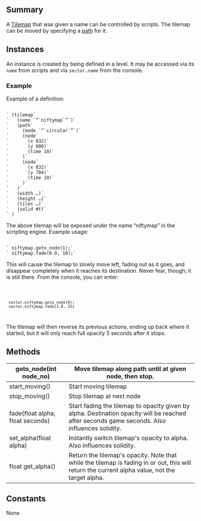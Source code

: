 Summary
-------

A [Tilemap](Tilemap "wikilink") that was given a name can be controlled by scripts. The tilemap can be moved by specifying a [path](ScriptingPath "wikilink") for it.

Instances
---------

An instance is created by being defined in a level. It may be accessed via its `name` from scripts and via <code>sector.<var>name</var></code> from the console.

### Example

Example of a definition:

<code>
` (tilemap`
`   (name `“`niftymap`”`)`
`   (path`
`     (mode `“`circular`”`)`
`     (node`
`       (x 832)`
`       (y 800)`
`       (time 10)`
`     )`
`     (node`
`       (x 832)`
`       (y 704)`
`       (time 10)`
`     )`
`   )`
`   (width …)`
`   (height …)`
`   (tiles …)`
`   (solid #t)`
` ) `
</code>

The above tilemap will be exposed under the name “niftymap” in the scripting engine. Example usage:

<code>
` niftymap.goto_node(1);`
` niftymap.fade(0.0, 10);`
</code>

This will cause the tilemap to slowly move left, fading out as it goes, and disappear completely when it reaches its destination. Never fear, though; it is still there. From the console, you can enter:

<code>

` sector.niftymap.goto_node(0);`
` sector.niftymap.fade(1.0, 15)`

</code> The tilemap will then reverse its previous actions, ending up back where it started, but it will only reach full opacity 5 seconds after it stops.

Methods
-------

| goto\_node(int node\_no)         | Move tilemap along path until at given node, then stop.                                                                                        |
|----------------------------------|------------------------------------------------------------------------------------------------------------------------------------------------|
| start\_moving()                  | Start moving tilemap                                                                                                                           |
| stop\_moving()                   | Stop tilemap at next node                                                                                                                      |
| fade(float alpha, float seconds) | Start fading the tilemap to opacity given by alpha. Destination opacity will be reached after seconds game seconds. Also influences solidity.  |
| set\_alpha(float alpha)          | Instantly switch tilemap's opacity to alpha. Also influences solidity.                                                                         |
| float get\_alpha()               | Return the tilemap's opacity. Note that while the tilemap is fading in or out, this will return the current alpha value, not the target alpha. |

Constants
---------

None
